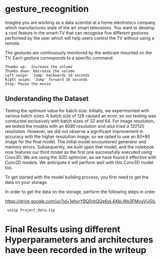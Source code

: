 # gesture_recognition
Imagine you are working as a data scientist at a home electronics company which manufactures state of the art smart televisions. You want to develop a cool feature in the smart-TV that can recognise five different gestures performed by the user which will help users control the TV without using a remote. 

The gestures are continuously monitored by the webcam mounted on the TV. Each gesture corresponds to a specific command:

    Thumbs up:  Increase the volume
    Thumbs down: Decrease the volume
    Left swipe: 'Jump' backwards 10 seconds
    Right swipe: 'Jump' forward 10 seconds  
    Stop: Pause the movie
    
## Understanding the Dataset

Testing the optimum value for batch size: Initially, we experimented with various batch sizes. A batch size of 128 caused an error, so our testing was conducted exclusively with batch sizes of 32 and 64.
For image resolution, we tested the models with an 80*80 resolution and also tried a 120*120 resolution. However, we did not observe a significant improvement in accuracy with the higher resolution image, so we opted to use an 80*80 image for the final model.
The initial model encountered generator and memory errors. Subsequently, we built upon that model, and the notebook now features our third model as the first one successfully executed using Conv3D.
We are using the SGD optimizer, as we have found it effective with Conv2D models. We anticipate it will perform well with this Conv3D model too.

To get started with the model building process, you first need to get the data on your storage. 

In order to get the data on the storage, perform the following steps in order

 https://drive.google.com/uc?id=1ehyrYBQ5rbQQe6yL4XbLWe3FMvuVUGiL

     unzip Project_data.zip

# Final Results using different Hyperparameters and architectures have been recorded in the writeup



